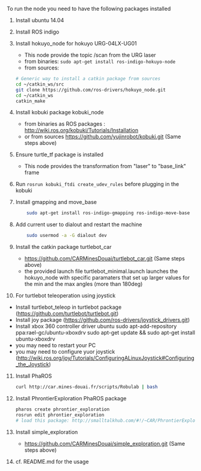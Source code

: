 To run the node you need to have the following packages installed

1. Install ubuntu 14.04
2. Install ROS indigo		
3. Install hokuyo\_node for hokuyo URG-04LX-UG01
	* This node provide the topic /scan from the URG laser
	* from binaries: `sudo apt-get install ros-indigo-hokuyo-node`
	* from sources:

	```bash
	# Generic way to install a catkin package from sources
	cd ~/catkin_ws/src
	git clone https://github.com/ros-drivers/hokuyo_node.git
	cd ~/catkin_ws
	catkin_make
	```	
4. Install kobuki package kobuki_node 
	* from binaries as ROS packages : http://wiki.ros.org/kobuki/Tutorials/Installation
	* or from sources https://github.com/yujinrobot/kobuki.git (Same steps above)
5. Ensure turtle_tf package is installed
	* This node provides the transformation from "laser" to "base_link" frame
6. Run `rosrun kobuki_ftdi create_udev_rules` before plugging in the kobuki
7. Install gmapping and move_base

	```bash
		sudo apt-get install ros-indigo-gmapping ros-indigo-move-base
	```
8. Add current user to dialout and restart the machine

	```bash
		sudo usermod -a -G dialout dev 
	```
9. Install the catkin package turtlebot_car
	* https://github.com/CARMinesDouai/turtlebot_car.git (Same steps above)
	* the provided launch file turtlebot_minimal.launch launches the hokuyo_node with specific paramaters that set up larger values for the min and the max angles (more than 180deg)

10. For turtlebot teleoperation using joystick
  * Install turtlebot_teleop in turtlebot package (https://github.com/turtlebot/turtlebot.git)
  * Install joy package (https://github.com/ros-drivers/joystick_drivers.git)
  * Install xbox 360 controller driver ubuntu
    sudo apt-add-repository ppa:rael-gc/ubuntu-xboxdrv
    sudo apt-get update && sudo apt-get install ubuntu-xboxdrv
  * you may need to restart your PC
  * you may need to configure yuor joystick (http://wiki.ros.org/joy/Tutorials/ConfiguringALinuxJoystick#Configuring_the_Joystick)

11. Install PhaROS

	```bash
	curl http://car.mines-douai.fr/scripts/Robulab | bash
	```
12. Install PhrontierExploration PhaROS package
	
	```bash
	pharos create phrontier_exploration
	rosrun edit phrontier_exploration
	# load this package: http://smalltalkhub.com/#!/~CAR/PhrontierExploration
	```
13. Install simple_exploration 
	* https://github.com/CARMinesDouai/simple_exploration.git (Same steps above)

14. cf. README.md for the usage
